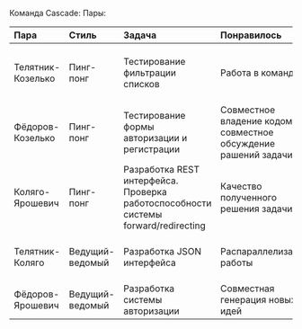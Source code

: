 ﻿Команда Cascade:
Пары:

|Пара|Стиль|Задача|Понравилось|Проблемы|Выводы|
|:---|:--- |:---  |:---       |:---    |:---  |
|Телятник-Козелько|Пинг-понг|Тестирование фильтрации списков|Работа в команде|Определение единого интерфейса для тестирования|
|Фёдоров-Козелько|Пинг-понг|Тестирование формы авторизации и регистрации|Совместное владение кодом, совместное обсуждение рашений задачи|Проблема синхронизации обновления кода|
|Коляго-Ярошевич|Пинг-понг|Разработка REST интерфейса. Проверка работоспособности системы forward/redirecting|Качество полученного решения задачи|Определение варианта решения задачи|
|Телятник-Коляго|Ведущий-ведомый|Разработка JSON интерфейса|Распараллелизация работы|Определение необходимых полей для сериализации|
|Фёдоров-Ярошевич|Ведущий-ведомый|Разработка системы авторизации|Совместная генерация новых идей|Понижение скорости разработки|
